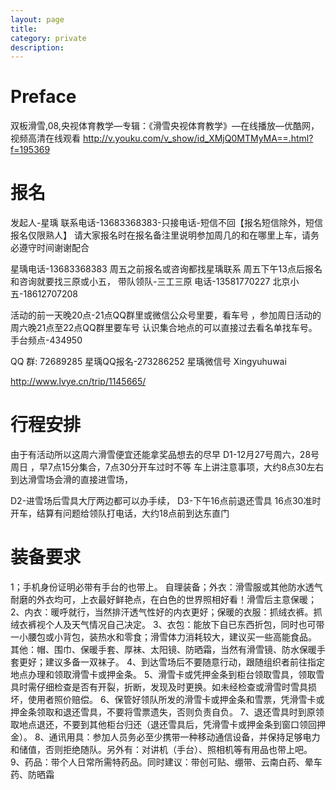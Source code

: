 ```yaml
---
layout: page
title:	
category: private
description: 
---
```

# Preface

双板滑雪,08,央视体育教学—专辑：《滑雪央视体育教学》—在线播放—优酷网，视频高清在线观看
http://v.youku.com/v_show/id_XMjQ0MTMyMA==.html?f=195369


# 报名
发起人-星瑀 联系电话-13683368383-只接电话-短信不回【报名短信除外，短信报名仅限熟人】
请大家报名时在报名备注里说明参加周几的和在哪里上车，请务必遵守时间谢谢配合

星瑀电话-13683368383 周五之前报名或咨询都找星瑀联系
周五下午13点后报名和咨询就要找三原或小五，
	带队领队-三工三原 电话-13581770227 北京小五-18612707208

活动的前一天晚20点-21点QQ群里或微信公众号里要，看车号 ，参加周日活动的周六晚21点至22点QQ群里要车号 认识集合地点的可以直接过去看名单找车号。手台频点-434950
	
QQ 群: 72689285
星瑀QQ报名-273286252
星瑀微信号 Xingyuhuwai 

http://www.lvye.cn/trip/1145665/

# 行程安排  
由于有活动所以这周六滑雪便宜还能拿奖品想去的尽早
D1-12月27号周六，28号周日 ，早7点15分集合，7点30分开车过时不等 车上讲注意事项，大约8点30左右到达滑雪场会滑的直接进雪场，

D2-进雪场后雪具大厅两边都可以办手续，
D3-下午16点前退还雪具 16点30准时开车，结算有问题给领队打电话，大约18点前到达东直门

# 装备要求
1；手机身份证明必带有手台的也带上。 自理装备；外衣：滑雪服或其他防水透气耐磨的外衣均可，上衣最好鲜艳点，在白色的世界照相好看！滑雪后主意保暖；
2、内衣：暖呼就行，当然排汗透气性好的内衣更好；保暖的衣服：抓绒衣裤。抓绒衣裤视个人及天气情况自己决定。
3、衣包：能放下自已东西折包，同时也可带一小腰包或小背包，装热水和零食；滑雪体力消耗较大，建议买一些高能食品。
其他：帽、围巾、保暖手套、厚袜、太阳镜、防晒霜，当然有滑雪镜、防水保暖手套更好；建议多备一双袜子。
4、到达雪场后不要随意行动，跟随组织者前往指定地点办理和领取滑雪卡或押金条。
5、滑雪卡或凭押金条到柜台领取雪具，领取雪具时需仔细检查是否有开裂，折断，发现及时更换。如未经检查或滑雪时雪具损坏，使用者照价赔偿。
6、保管好领队所发的滑雪卡或押金条和雪票，凭滑雪卡或押金条领取和退还雪具，不要将雪票遗失，否则负责自负。
7、退还雪具时到原领取地点退还，不要到其他柜台归还（退还雪具后，凭滑雪卡或押金条到窗口领回押金）。
8、通讯用具：参加人员务必至少携带一种移动通信设备，并保持足够电力和储值，否则拒绝随队。另外有：对讲机（手台）、照相机等有用品也带上吧。
9、药品：带个人日常所需特药品。同时建议：带创可贴、绷带、云南白药、晕车药、防晒霜

